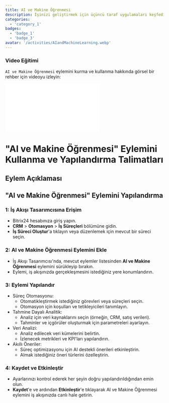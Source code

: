 ```yaml
---
title: AI ve Makine Öğrenmesi
description: İşinizi geliştirmek için üçüncü taraf uygulamaları keşfedin ve entegre edin.
categories: 
  - 'category_1'
badges: 
  - 'badge_1'
  - 'badge_3'
avatar: '/activities/AIandMachineLearning.webp'
---
```

### Video Eğitimi

`AI ve Makine Öğrenmesi` eylemini kurma ve kullanma hakkında görsel bir rehber için videoyu izleyin:

<iframe
  class="aspect-video w-full my-6 rounded shadow-md"
  src="//www.youtube.com/embed/OyzJd8BcTfY?feature=oembed&rel=0"
  frameborder="0"
  allow="accelerometer; autoplay; encrypted-media; gyroscope"
  allowfullscreen>
</iframe>

# "AI ve Makine Öğrenmesi" Eylemini Kullanma ve Yapılandırma Talimatları

## Eylem Açıklaması

## **"AI ve Makine Öğrenmesi" Eylemini Yapılandırma**

### 1: İş Akışı Tasarımcısına Erişim
- Bitrix24 hesabınıza giriş yapın.
- **CRM** > **Otomasyon** > **İş Süreçleri** bölümüne gidin.
- **İş Süreci Oluştur**'a tıklayın veya düzenlemek için mevcut bir süreci seçin.

### 2: AI ve Makine Öğrenmesi Eylemini Ekle
- İş Akışı Tasarımcısı'nda, mevcut eylemler listesinden **AI ve Makine Öğrenmesi** eylemini sürükleyip bırakın.
- Eylemi, iş akışınızda gerçekleşmesini istediğiniz yere konumlandırın.

### 3: Eylemi Yapılandır
- Süreç Otomasyonu:
  - Otomatikleştirmek istediğiniz görevleri veya süreçleri seçin.
  - Otomasyon için koşulları ve tetikleyicileri tanımlayın.
- Tahmine Dayalı Analitik:
  - Analiz için veri kaynaklarını seçin (örneğin, CRM, satış verileri).
  - Tahminler ve içgörüler oluşturmak için parametreleri ayarlayın.
- Veri Analizi:
  - Analiz edilecek veri kümelerini belirtin.
  - İzlenecek metrikleri ve KPI'ları yapılandırın.
- Akıllı Öneriler:
  - Süreç optimizasyonu için AI destekli önerileri etkinleştirin.
  - Almak istediğiniz öneri türlerini özelleştirin.

### 4: Kaydet ve Etkinleştir
- Ayarlarınızı kontrol ederek her şeyin doğru yapılandırıldığından emin olun.
- **Kaydet**'e ve ardından **Etkinleştir**'e tıklayarak AI ve Makine Öğrenmesi eylemini iş akışınızda canlı hale getirin.